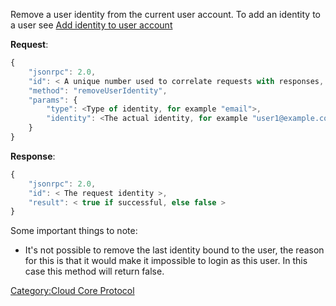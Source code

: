 Remove a user identity from the current user account. To add an identity
to a user see [Add identity to user
account](../Add_identity_to_user_account "wikilink")

**Request**:

``` javascript
{
    "jsonrpc": 2.0,
    "id": < A unique number used to correlate requests with responses, see JSON-RPC specification for more information >,
    "method": "removeUserIdentity",
    "params": {
        "type": <Type of identity, for example "email">,
        "identity": <The actual identity, for example "user1@example.com">
    }
}
```

**Response**:

``` javascript
{
    "jsonrpc": 2.0,
    "id": < The request identity >,
    "result": < true if successful, else false >
}
```

Some important things to note:

  - It's not possible to remove the last identity bound to the user, the
    reason for this is that it would make it impossible to login as this
    user. In this case this method will return false.

[Category:Cloud Core Protocol](Category:Cloud_Core_Protocol "wikilink")
